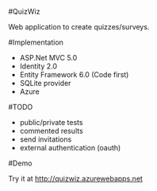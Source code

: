 #QuizWiz

Web application to create quizzes/surveys.

#Implementation

  * ASP.Net MVC 5.0
  * Identity 2.0
  * Entity Framework 6.0 (Code first)
  * SQLite provider
  * Azure

#TODO

  * public/private tests
  * commented results
  * send invitations
  * external authentication (oauth)

#Demo

Try it at http://quizwiz.azurewebapps.net
